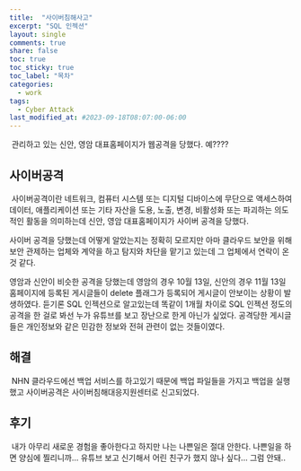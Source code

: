 ```yaml
---
title:  "사이버침해사고"
excerpt: "SQL 인젝션"
layout: single
comments: true
share: false
toc: true
toc_sticky: true
toc_label: "목차"
categories:
  - work
tags:
  - Cyber Attack
last_modified_at: #2023-09-18T08:07:00-06:00
---
```

&nbsp;관리하고 있는 신안, 영암 대표홈페이지가 웹공격을 당했다. 예????

## 사이버공격
&nbsp;사이버공격이란 네트워크, 컴퓨터 시스템 또는 디지털 디바이스에 무단으로 액세스하여 데이터, 애플리케이션 또는 기타 자산을 도용, 노출, 변경, 비활성화 또는 파괴하는 의도적인 활동을 의미하는데 신안, 영암 대표홈페이지가 사이버 공격을 당했다.

사이버 공격을 당했는데 어떻게 알았는지는 정확히 모르지만 아마 클라우드 보안을 위해 보안 관제하는 업체와 계약을 하고 탐지와 차단을 맡기고 있는데 그 업체에서 연락이 온것 같다. 

영암과 신안이 비슷한 공격을 당했는데 영암의 경우 10월 13일, 신안의 경우 11월 13일 홈페이지에 등록된 게시글들이 delete 플래그가 등록되어 게시글이 안보이는 상황이 발생하였다. 듣기론 SQL 인젝션으로 알고있는데 똑같이 1개월 차이로 SQL 인젝션 정도의 공격을 한 걸로 봐선 누가 유튜브를 보고 장난으로 한게 아닌가 싶었다. 공격당한 게시글들은 개인정보와 같은 민감한 정보와 전혀 관련이 없는 것들이였다.

## 해결
&nbsp;NHN 클라우드에선 백업 서비스를 하고있기 때문에 백업 파일들을 가지고 백업을 실행했고 사이버공격은 사이버침해대응지원센터로 신고되었다.

## 후기
&nbsp;내가 아무리 새로운 경험을 좋아한다고 하지만 나는 나쁜일은 절대 안한다. 나쁜일을 하면 양심에 찔리니까... 유튜브 보고 신기해서 어린 친구가 했지 않나 싶다... 그럼 안돼..